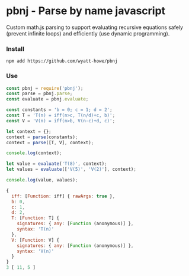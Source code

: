 # pbnj - Parse by name javascript
Custom math.js parsing to support evaluating recursive equations safely (prevent infinite loops) and efficiently (use dynamic programming).


### Install
```shell
npm add https://github.com/wyatt-howe/pbnj
```

### Use

```javascript
const pbnj = require('pbnj');
const parse = pbnj.parse;
const evaluate = pbnj.evaluate;

const constants = 'b = 0; c = 1; d = 2';
const T = 'T(n) = iff(n>c, T(n/d)+c, b)';
const V = 'V(n) = iff(n>b, V(n-c)+d, c)';

let context = {};
context = parse(constants);
context = parse([T, V], context);

console.log(context);

let value = evaluate('T(8)', context);
let values = evaluate(['V(5)', 'V(2)'], context);

console.log(value, values);
```

```javascript
{
  iff: [Function: iff] { rawArgs: true },
  b: 0,
  c: 1,
  d: 2,
  T: [Function: T] {
    signatures: { any: [Function (anonymous)] },
    syntax: 'T(n)'
  },
  V: [Function: V] {
    signatures: { any: [Function (anonymous)] },
    syntax: 'V(n)'
  }
}
3 [ 11, 5 ]
```
